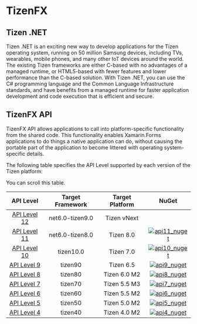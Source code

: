 # TizenFX

## Tizen .NET

Tizen .NET is an exciting new way to develop applications for the Tizen operating system, running on 50 million Samsung devices, including TVs, wearables, mobile phones, and many other IoT devices around the world. The existing Tizen frameworks are either C-based with no advantages of a managed runtime, or HTML5-based with fewer features and lower performance than the C-based solution. With Tizen .NET, you can use the C# programming language and the Common Language Infrastructure standards, and have benefits from a managed runtime for faster application development and code execution that is efficient and secure.


## TizenFX API

TizenFX API allows applications to call into platform-specific functionality from the shared code. This functionality enables Xamarin.Forms applications to do things a native application can do, without causing the portable part of the application to become littered with operating system-specific details.

The following table specifies the API Level supported by each version of the Tizen platform:

<div class="table-guide-infra d-lg-none">You can scroll this table.</div>
<div class="table-responsive table-infra">
    <table class="table table-bordered table-striped table-condensed">
        <thead>
            <tr>
                <th style="text-align:center">API Level</th>
                <th style="text-align:center">Target Framework</th>
                <th style="text-align:center">Target Platform</th>
                <th style="text-align:center">NuGet</th>
            </tr>
        </thead>
        <tbody>
            <tr>
                <td style="text-align:center"><a href="./API12/api/">API Level 12</a></td>
                <td style="text-align:center">net6.0-tizen9.0</td>
                <td style="text-align:center">Tizen vNext</td>
                <td style="text-align:center"></td>
            </tr>
            <tr>
                <td style="text-align:center"><a href="./API11/api/">API Level 11</a></td>
                <td style="text-align:center">net6.0-tizen8.0</td>
                <td style="text-align:center">Tizen 8.0</td>
                <td style="text-align:center"><a href="https://www.nuget.org/packages/Tizen.NET/"><img src="https://img.shields.io/nuget/v/Tizen.NET.API11.svg" alt="api11_nuget"></a></td>
            </tr>
            <tr>
                <td style="text-align:center"><a href="./API10/api/">API Level 10</a></td>
                <td style="text-align:center">tizen10.0</td>
                <td style="text-align:center">Tizen 7.0</td>
                <td style="text-align:center"><a href="https://www.nuget.org/packages/Tizen.NET/"><img src="https://img.shields.io/nuget/v/Tizen.NET.API10.svg" alt="api10_nuget"></a></td>
            </tr>
            <tr>
                <td style="text-align:center"><a href="./API9/api/">API Level 9</a></td>
                <td style="text-align:center">tizen90</td>
                <td style="text-align:center">Tizen 6.5</td>
                <td style="text-align:center"><a href="https://www.nuget.org/packages/Tizen.NET/"><img src="https://img.shields.io/nuget/v/Tizen.NET.API9.svg" alt="api9_nuget"></a></td>
            </tr>
            <tr>
                <td style="text-align:center"><a href="./API8/api/">API Level 8</a></td>
                <td style="text-align:center">tizen80</td>
                <td style="text-align:center">Tizen 6.0 M2</td>
                <td style="text-align:center"><a href="https://www.nuget.org/packages/Tizen.NET/"><img src="https://img.shields.io/nuget/v/Tizen.NET.API8.svg" alt="api8_nuget"></a></td>
            </tr>
            <tr>
                <td style="text-align:center"><a href="./API7/api/">API Level 7</a></td>
                <td style="text-align:center">tizen70</td>
                <td style="text-align:center">Tizen 5.5 M3</td>
                <td style="text-align:center"><a href="https://www.nuget.org/packages/Tizen.NET/"><img src="https://img.shields.io/nuget/v/Tizen.NET.API7.svg" alt="api7_nuget"></a></td>
            </tr>
            <tr>
                <td style="text-align:center"><a href="./API6/api/">API Level 6</a></td>
                <td style="text-align:center">tizen60</td>
                <td style="text-align:center">Tizen 5.5 M2</td>
                <td style="text-align:center"><a href="https://www.nuget.org/packages/Tizen.NET/"><img src="https://img.shields.io/nuget/v/Tizen.NET.API6.svg" alt="api6_nuget"></a></td>
            </tr>
            <tr>
                <td style="text-align:center"><a href="./API5/api/">API Level 5</a></td>
                <td style="text-align:center">tizen50</td>
                <td style="text-align:center">Tizen 5.0 M2</td>
                <td style="text-align:center"><a href="https://www.nuget.org/packages/Tizen.NET/"><img src="https://img.shields.io/nuget/v/Tizen.NET.API5.svg" alt="api5_nuget"></a></td>
            </tr>
            <tr>
                <td style="text-align:center"><a href="./API4/api/">API Level 4</a></td>
                <td style="text-align:center">tizen40</td>
                <td style="text-align:center">Tizen 4.0 M2</td>
                <td style="text-align:center"><a href="https://www.nuget.org/packages/Tizen.NET/"><img src="https://img.shields.io/nuget/v/Tizen.NET.API4.svg" alt="api4_nuget"></a></td>
            </tr>
        </tbody>
    </table>
</div>
